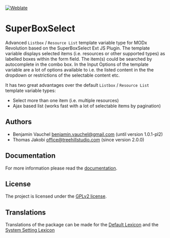 [![Weblate](https://hosted.weblate.org/widget/modx-extras/superboxselect/standard/svg-badge.svg)](https://hosted.weblate.org/projects/modx-extras/superboxselect/standard/)

# SuperBoxSelect

Advanced `Listbox` / `Resource List` template variable type for MODx Revolution
based on the SuperBoxSelect Ext JS Plugin. The template variable displays
selected items (i.e. resources or other supported types) as labelled boxes
within the form field. The item(s) could be searched by autocomplete in the
combo box. In the Input Options of the template variable are a lot of options
available to i.e. the listed content in the the dropdown or restrictions of the
selectable content etc.

It has two great advantages over the default `Listbox` / `Resource List` 
template variable types:
- Select more than one item (i.e. multiple resources)
- Ajax based list (works fast with a lot of selectable items by pagination)

## Authors

- Benjamin Vauchel <benjamin.vauchel@gmail.com> (until version 1.0.1-pl2)
- Thomas Jakobi <office@treehillstudio.com> (since version 2.0.0)

## Documentation

For more information please read the [documentation](https://jako.github.io/SuperBoxSelect/).

## License

The project is licensed under the [GPLv2 license](https://github.com/Jako/SuperBoxSelect/blob/master/core/components/superboxselect/docs/license.md).

## Translations

Translations of the package can be made for the [Default Lexicon](https://hosted.weblate.org/projects/modx-extras/superboxselect/standard/) and the [System Setting Lexicon](https://hosted.weblate.org/projects/modx-extras/superboxselect/system-settings/)
